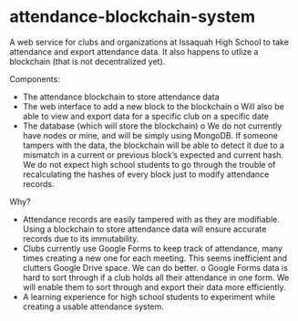 # attendance-blockchain-system

A web service for clubs and organizations at Issaquah High School to take attendance and export attendance data. It also happens to utlize a blockchain (that is not decentralized yet). 

Components: 
-	The attendance blockchain to store attendance data
-	The web interface to add a new block to the blockchain
    o	Will also be able to view and export data for a specific club on a specific date
-	The database (which will store the blockchain)
    o	We do not currently have nodes or mine, and will be simply using MongoDB. If someone tampers with the data, the blockchain will be able to detect it due to a mismatch in a current or previous block’s expected and current hash. We do not expect high school students to go through the trouble of recalculating the hashes of every block just to modify attendance records. 

Why?
-	Attendance records are easily tampered with as they are modifiable. Using a blockchain to store attendance data will ensure accurate records due to its immutability.
-	Clubs currently use Google Forms to keep track of attendance, many times creating a new one for each meeting. This seems inefficient and clutters Google Drive space. We can do better. 
    o	Google Forms data is hard to sort through if a club holds all their attendance in one form. We will enable them to sort through and export their data more efficiently.
-	A learning experience for high school students to experiment while creating a usable attendance system. 
